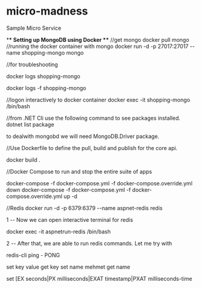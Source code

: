 # micro-madness

Sample Micro Service

\***\* Setting up MongoDB using Docker \*\***
//get mongo
docker pull mongo
//running the docker container with mongo
docker run -d -p 27017:27017 --name shopping-mongo mongo

//for troubleshooting

docker logs shopping-mongo

docker logs -f shopping-mongo

//logon interactively to docker container
docker exec -it shopping-mongo /bin/bash

//from .NET Cli use the following command to see packages installed.
dotnet list package

to dealwith mongobd we will need MongoDB.Driver package.

//Use Dockerfile to define the pull, build and publish for the core api.

docker build .

//Docker Compose to run and stop the entire suite of apps

docker-compose -f docker-compose.yml -f docker-compose.override.yml down
docker-compose -f docker-compose.yml -f docker-compose.override.yml up -d

//Redis
docker run -d -p 6379:6379 --name aspnet-redis redis

1
-- Now we can open interactive terminal for redis

docker exec -it aspnetrun-redis /bin/bash

2
-- After that, we are able to run redis commands.
Let me try with

redis-cli
ping - PONG

set key value
get key
set name mehmet
get name

set <key> <value> [EX seconds|PX milliseconds|EXAT timestamp|PXAT milliseconds-time
